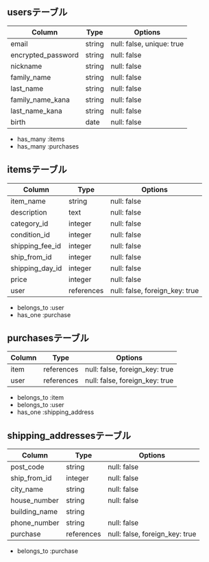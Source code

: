 
## usersテーブル 

| Column             | Type    | Options                    |
| ------------------ | ------- | -------------------------- |
| email              | string  | null: false, unique: true  |
| encrypted_password | string  | null: false                |
| nickname           | string  | null: false                |
| family_name        | string  | null: false                |
| last_name          | string  | null: false                |
| family_name_kana   | string  | null: false                |
| last_name_kana     | string  | null: false                |
| birth              | date    | null: false                |

- has_many :items
- has_many :purchases

## itemsテーブル 

| Column          | Type       | Options                        |
| --------------- | ---------- | ------------------------------ |
| item_name       | string     | null: false                    |
| description     | text       | null: false                    |
| category_id     | integer    | null: false                    |
| condition_id    | integer    | null: false                    |
| shipping_fee_id | integer    | null: false                    |
| ship_from_id    | integer    | null: false                    |
| shipping_day_id | integer    | null: false                    |
| price           | integer    | null: false                    |
| user            | references | null: false, foreign_key: true |

- belongs_to :user
- has_one :purchase 

## purchasesテーブル 

| Column          | Type       | Options                        |
| --------------- | ---------- | ------------------------------ |
| item            | references | null: false, foreign_key: true |
| user            | references | null: false, foreign_key: true |

- belongs_to :item
- belongs_to :user
- has_one :shipping_address 

## shipping_addressesテーブル 

| Column        | Type       | Options                        |
| ------------- | ---------- | ------------------------------ |
| post_code     | string     | null: false                    |
| ship_from_id  | integer    | null: false                    |
| city_name     | string     | null: false                    |
| house_number  | string     | null: false                    |
| building_name | string     |                                |
| phone_number  | string     | null: false                    |
| purchase      | references | null: false, foreign_key: true |

- belongs_to :purchase